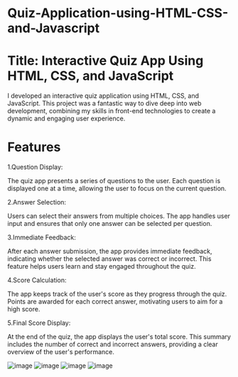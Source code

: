 # Quiz-Application-using-HTML-CSS-and-Javascript
# Title: Interactive Quiz App Using HTML, CSS, and JavaScript

I developed an interactive quiz application using HTML, CSS, and JavaScript. This project was a fantastic way to dive deep into web development, combining my skills in front-end technologies to create a dynamic and engaging user experience.

# Features
1.Question Display:

The quiz app presents a series of questions to the user. Each question is displayed one at a time, allowing the user to focus on the current question.

2.Answer Selection:

Users can select their answers from multiple choices. The app handles user input and ensures that only one answer can be selected per question.

3.Immediate Feedback:

After each answer submission, the app provides immediate feedback, indicating whether the selected answer was correct or incorrect. This feature helps users learn and stay engaged throughout the quiz.

4.Score Calculation:

The app keeps track of the user's score as they progress through the quiz. Points are awarded for each correct answer, motivating users to aim for a high score.

5.Final Score Display:

At the end of the quiz, the app displays the user's total score. This summary includes the number of correct and incorrect answers, providing a clear overview of the user's performance.

![image](https://github.com/aviralsaxena1104/Quiz-Application-using-HTML-CSS-and-Javascript/assets/122203395/04687ad8-abc8-4726-b20d-323459ab6d49)
![image](https://github.com/aviralsaxena1104/Quiz-Application-using-HTML-CSS-and-Javascript/assets/122203395/0d3e8333-e8f5-4b13-815d-031906d2be11)
![image](https://github.com/aviralsaxena1104/Quiz-Application-using-HTML-CSS-and-Javascript/assets/122203395/af1da75d-88ab-41d6-90f6-c366087041e9)
![image](https://github.com/aviralsaxena1104/Quiz-Application-using-HTML-CSS-and-Javascript/assets/122203395/0eec5499-1e4e-4985-a569-c182a1e32607)




